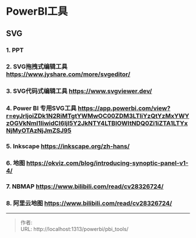 # PowerBI工具


## SVG

### 1. PPT

### 2. SVG拖拽式编辑工具 https://www.jyshare.com/more/svgeditor/

### 3. SVG代码式编辑工具 https://www.svgviewer.dev/

### 4. Power BI 专用SVG工具 https://app.powerbi.com/view?r=eyJrIjoiZDk1N2RiMTgtYWMwOC00ZDM3LTliYzQtYzMxYWYzOGVkNmI1IiwidCI6IjI5Y2JkNTY4LTBlOWItNDQ0Zi1iZTA1LTYxNjMyOTAzNjJmZSJ95

### 5. Inkscape https://inkscape.org/zh-hans/

### 6. 地图 https://okviz.com/blog/introducing-synoptic-panel-v1-4/

### 7. NBMAP https://www.bilibili.com/read/cv28326724/

### 8. 阿里云地图 https://www.bilibili.com/read/cv28326724/

---

> 作者:   
> URL: http://localhost:1313/powerbi/pbi_tools/  


